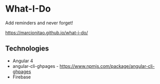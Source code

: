 # What-I-Do

Add reminders and never forget!

https://marcionitao.github.io/what-i-do/

## Technologies
- Angular 4
- angular-cli-ghpages - https://www.npmjs.com/package/angular-cli-ghpages
- Firebase
